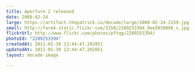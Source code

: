 ```yaml
---
title: Aperture 2 released
date: 2008-02-24
large: https://artifact.thepatrick.io/decade/large/2008-02-24-2159.jpg
small: http://farm4.static.flickr.com/3150/2289253394_9ee5039096_s.jpg
flickrUrl: http://www.flickr.com/photos/pftqg/2289253394/
photoId: "2289253394"
createdAt: 2011-01-30 13:44:47.292851
updatedAt: 2011-01-30 13:44:47.292851
layout: decade-image

---
```


